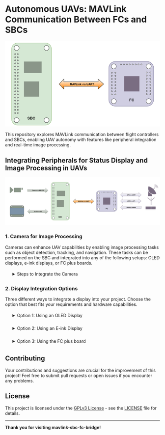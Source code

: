 # Autonomous UAVs: MAVLink Communication Between FCs and SBCs

<p align="center">
  <img src="Images/sbc_fc.png" alt="sbc_fc">
</p>

This repository explores MAVLink communication between flight controllers and SBCs, enabling UAV autonomy with features like peripheral integration and real-time image processing.

## Integrating Peripherals for Status Display and Image Processing in UAVs
![sbc_fc_ench](Images/sbc_fc_ench.png)


### 1. Camera for Image Processing
Cameras can enhance UAV capabilities by enabling image processing tasks such as object detection, tracking, and navigation. These tasks can be performed on the SBC and integrated into any of the following setups: OLED displays, e-ink displays, or FC plus boards.

<ol style="line-height: 2; list-style-type: none;">
<details>
<summary>Steps to Integrate the Camera</summary>

#### 1. Set up the Camera on the SBC

Ensure the camera module is compatible with your SBC. Connect the camera securely and verify it is recognized by the SBC's operating system.

```bash
# Check if the camera is detected
ls /dev/video*
```

#### 2. Install Required Libraries for Image Processing

Install software such as OpenCV for image capture and processing:

```bash
sudo apt update
sudo apt install libopencv-dev python3-opencv
```

#### 3. Test the Camera

Run a basic Python script to test the camera:

```python
import cv2

cap = cv2.VideoCapture(0)
while True:
    ret, frame = cap.read()
    if not ret:
        break
    cv2.imshow('Camera Feed', frame)
    if cv2.waitKey(1) & 0xFF == ord('q'):
        break
cap.release()
cv2.destroyAllWindows()
```

#### 4. Develop Image Processing Features

Implement tasks like object detection, lane following, or obstacle avoidance using frameworks such as TensorFlow Lite, YOLO, or custom algorithms.

#### 5. Communicate Results to the Flight Controller

Use MAVLink messages to send image processing data (e.g., detected object coordinates) to the flight controller for UAV decision-making.

```python
from pymavlink import mavutil

# Establish a connection
master = mavutil.mavlink_connection('udpout:127.0.0.1:14550')

# Send processed data
master.mav.object_detection.send(
    obj_id=1,
    x=50,
    y=50,
    z=10
)
```
</details>
</ol>

### 2. Display Integration Options

Three different ways to integrate a display into your project. Choose the option that best fits your requirements and hardware capabilities.

<ol style="line-height: 2; list-style-type: none;">
<details>
<summary>Option 1: Using an OLED Display</summary>

![oled](Images/oled.png)

For monochrome OLEDs and LCDs:
<ol style="line-height: 2; list-style-type: none;">
   <li>
      <details>
        <summary>U8g2 Library Setup</summary>
        <p>Navigate to the u8g2 directory:</p>
        <pre><code>cd ~/u8g2</code></pre>
        <p>Create a build directory and navigate into it:</p>
        <pre><code>mkdir build && cd build</code></pre>
        <p>Run CMake to configure the project:</p>
        <pre><code>cmake ..</code></pre>
        <p><strong>Output:</strong></p>
        <p>
        -- The C compiler identification is GNU 10.2.1<br>
        -- The CXX compiler identification is GNU 10.2.1<br>
        -- Detecting C compiler ABI info<br>
        -- Detecting C compiler ABI info - done<br>
        -- Check for working C compiler: /usr/bin/cc - skipped<br>
        -- Detecting C compile features<br>
        -- Detecting C compile features - done<br>
        -- Detecting CXX compiler ABI info<br>
        -- Detecting CXX compiler ABI info - done<br>
        -- Check for working CXX compiler: /usr/bin/c++ - skipped<br>
        -- Detecting CXX compile features<br>
        -- Detecting CXX compile features - done<br>
        -- Configuring done<br>
        -- Generating done<br>
        -- Build files have been written to: /home/radxa/u8g2/build
        </p>
        <p>Build the project:</p>
        <pre><code>make</code></pre>
        <p><strong>Output:</strong></p>
        <p>
        Scanning dependencies of target u8g2<br>
        [  0%] Building C object CMakeFiles/u8g2.dir/csrc/mui.c.o<br>
        [  1%] Building C object CMakeFiles/u8g2.dir/csrc/mui_u8g2.c.o<br>
        [  2%] Building C object CMakeFiles/u8g2.dir/csrc/u8g2_arc.c.o<br>
        [  3%] Building C object CMakeFiles/u8g2.dir/csrc/u8g2_bitmap.c.o<br>
        ...<br>
        [ 97%] Building C object CMakeFiles/u8g2.dir/csrc/u8x8_string.c.o<br>
        [ 98%] Building C object CMakeFiles/u8g2.dir/csrc/u8x8_u16toa.c.o<br>
        [ 99%] Building C object CMakeFiles/u8g2.dir/csrc/u8x8_u8toa.c.o<br>
        [100%] Linking C static library libu8g2.a<br>
        [100%] Built target u8g2
        </p>
        <p>Install the library:</p>
        <pre><code>sudo make install</code></pre>
        <p><strong>Output:</strong></p>
        <p>
        Install the project...<br>
        -- Install configuration: ""<br>
        -- Installing: /usr/local/lib/libu8g2.a<br>
        -- Installing: /usr/local/include/u8g2/mui.h<br>
        -- Installing: /usr/local/include/u8g2/mui_u8g2.h<br>
        -- Installing: /usr/local/include/u8g2/u8g2.h<br>
        -- Installing: /usr/local/include/u8g2/u8x8.h<br>
        -- Installing: /usr/local/lib/cmake/u8g2/u8g2-targets.cmake<br>
        -- Installing: /usr/local/lib/cmake/u8g2/u8g2-targets-noconfig.cmake<br>
        -- Installing: /usr/local/lib/cmake/u8g2/u8g2-config.cmake
        </p>
         <p>Create a Symlink for Easier Access:</p>
         <pre><code>sudo ln -s /usr/local/include/u8g2 /usr/local/include/u8g2</code></pre>
      </details>
   </li>
   <li>
      <p align="left">
         <img src="Images/image1.png" alt="sbc_fc" width=300>
      </p>
      <a href="./Logo/README.md">Create and integrate your custom logo as Splash Screen</a>
   </li>  
</ol>
 
</details>
</ol>

<ol style="line-height: 2; list-style-type: none;">
<details>
<summary>Option 2: Using an E-ink Display</summary>

![epaper](Images/epaper.png)

For E-ink (ePaper) and TFT LCD displays:
<ol style="line-height: 2; list-style-type: none;">
   <li>
      <details>
        <summary>LVGL Library Setup</summary>
        <ol style="line-height: 2; list-style-type: none;">
            <li>
               <details>
               <summary>1. Clone the LVGL Repository</summary>
               <p>Clone the LVGL GitHub repository:</p>
               <pre><code>git clone https://github.com/lvgl/lvgl.git</code></pre>
               <p>Enter the cloned directory:</p>
               <pre><code>cd lvgl</code></pre>
               </details>
            </li>
            <li>
               <details>
               <summary>2. Configure Your Build System</summary>
               <p>For a standard CMake setup:</p>
               <pre><code>mkdir build && cd build</code></pre>
               <pre><code>cmake ..</code></pre>
               <p>Add LVGL to your `CMakeLists.txt`:</p>
               <pre><code>add_subdirectory(lvgl)
         include_directories(lvgl)
         target_link_libraries(your_project lvgl)</code></pre>
               </details>
            </li>
            <li>
               <details>
               <summary>3. Configure LVGL Settings</summary>
               <p>Modify `lv_conf.h`:</p>
               <pre><code>#define LV_COLOR_DEPTH 16
         #define LV_HOR_RES_MAX 240
         #define LV_VER_RES_MAX 320</code></pre>
               </details>
            </li>
         </ol>
      </details>
   </li>
</ol>

</details>
</ol>

<ol style="line-height: 2; list-style-type: none;">
<details>
<summary>Option 3: Using the FC plus board</summary>

![sbc_fc_plus](Images/sbc_fc_plus.png)


</details>
</ol>


## Contributing

Your contributions and suggestions are crucial for the improvement of this project!  Feel free to submit pull requests or open issues if you encounter any problems.

## License

This project is licensed under the [GPLv3 License](https://opensource.org/licenses/GPL-3.0) - see the [LICENSE](LICENSE) file for details.



---

**Thank you for visiting mavlink-sbc-fc-bridge!**


